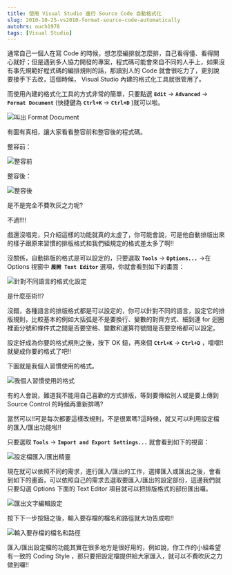 ```yaml
---
title: 使用 Visual Studio 進行 Source Code 自動格式化
slug: 2010-10-25-vs2010-format-source-code-automatically
autohrs: ouch1978
tags: [Visual Studio]
---
```


通常自己一個人在寫 Code 的時候，想怎麼編排就怎麼排，自己看得懂、看得開心就好；但是遇到多人協力開發的專案，程式碼可能會來自不同的人手上，如果沒有事先規範好程式碼的編排規則的話，那讀別人的 Code 就會很吃力了，更別說要接手下去改，這個時候， Visual Studio 內建的格式化工具就很管用了。

<!--truncate-->

而使用內建的格式化工具的方式非常的簡單，只要點選 **`Edit`** -> **`Advanced`** -> **`Format Document`** (快捷鍵為 **`Ctrl+K`** -> **`Ctrl+D`** )就可以啦。

![叫出 Format Document](format-document.png "叫出 Format Document")

有圖有真相，讓大家看看整容前和整容後的程式碼。

整容前：

![整容前](before-formatting.png "整容前")

整容後：

![整容後](after-formatting.png "整容後")

是不是完全不費吹灰之力呢?

不過!!!!

戲還沒唱完，只介紹這樣的功能就真的太虛了，你可能會說，可是他自動排版出來的樣子跟原來習慣的排版格式和我們組規定的格式差太多了啊!!

沒關係，自動排版的格式是可以設定的，只要選取 **`Tools`** -> **`Options...`** ->在 Options 視窗中 **`展開 Text Editor`** 選項，你就會看到如下的畫面：

![針對不同語言的格式化設定](formatting-options-for-different-languages.png "針對不同語言的格式化設定")

是什麼巫術!!?

沒錯，各種語言的排版格式都是可以設定的，你可以針對不同的語言，設定它的排版規則，比較基本的例如大括弧是不是要換行、變數的對齊方式、細到連 for 迴圈裡面分號和條件式之間是否要空格、變數和運算符號間是否要空格都可以設定。

設定好成為你要的格式規則之後，按下 OK 鈕，再來個 **`Ctrl+K`** -> **`Ctrl+D`** ，噹噹!!就變成你要的格式了吧!!

下圖就是我個人習慣使用的格式。

![我個人習慣使用的格式](my-coding-style.png "我個人習慣使用的格式")

有的人會說，難道我不能用自己喜歡的方式排版，等到要傳給別人或是要上傳到 Source Control 的時候再重新排嗎?

當然可以!!可是每次都要這樣改規則，不是很累嗎?這時候，就又可以利用設定檔的匯入/匯出功能啦!!

只要選取 **`Tools`** -> **`Import and Export Settings...`** 就會看到如下的視窗：

![設定檔匯入/匯出精靈](import-and-export-settings-wizard.png "設定檔匯入/匯出精靈")

現在就可以依照不同的需求，進行匯入/匯出的工作，選擇匯入或匯出之後，會看到如下的畫面，可以依照自己的需求去選取要匯入/匯出的設定部份，這邊我們就只要勾選 Options 下面的 Text Editor 項目就可以把排版格式的部份匯出囉。

![匯出文字編輯設定](export-text-editor-settings.png "匯出文字編輯設定")

按下下一步按鈕之後，輸入要存檔的檔名和路徑就大功告成啦!!

![輸入要存檔的檔名和路徑](input-filename-for-export.png "輸入要存檔的檔名和路徑")

匯入/匯出設定檔的功能其實在很多地方是很好用的，例如說，你工作的小組希望有一致的 Coding Style ，那只要把設定檔提供給大家匯入，就可以不費吹灰之力做到囉!!
